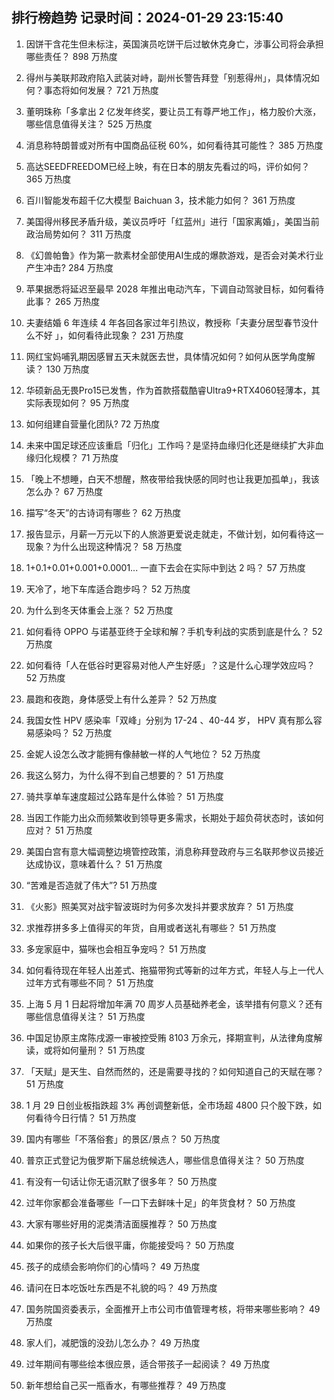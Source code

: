 
## 排行榜趋势 记录时间：2024-01-29 23:15:40
  
  1. 因饼干含花生但未标注，英国演员吃饼干后过敏休克身亡，涉事公司将会承担哪些责任？ 898 万热度
    
  2. 得州与美联邦政府陷入武装对峙，副州长警告拜登「别惹得州」，具体情况如何？事态将如何发展？ 721 万热度
    
  3. 董明珠称「多拿出 2 亿发年终奖，要让员工有尊严地工作」，格力股价大涨，哪些信息值得关注？ 525 万热度
    
  4. 消息称特朗普或对所有中国商品征税 60%，如何看待其可能性？ 385 万热度
    
  5. 高达SEEDFREEDOM已经上映，有在日本的朋友先看过的吗，评价如何？ 365 万热度
    
  6. 百川智能发布超千亿大模型 Baichuan 3，技术能力如何？ 361 万热度
    
  7. 美国得州移民矛盾升级，美议员呼吁「红蓝州」进行「国家离婚」，美国当前政治局势如何？ 311 万热度
    
  8. 《幻兽帕鲁》作为第一款素材全部使用AI生成的爆款游戏，是否会对美术行业产生冲击? 284 万热度
    
  9. 苹果据悉将延迟至最早 2028 年推出电动汽车，下调自动驾驶目标，如何看待此事？ 265 万热度
    
  10. 夫妻结婚 6 年连续 4 年各回各家过年引热议，教授称「夫妻分居型春节没什么不好 」，如何看待此现象？ 231 万热度
    
  11. 网红宝妈哺乳期因感冒五天未就医去世，具体情况如何？如何从医学角度解读？ 130 万热度
    
  12. 华硕新品无畏Pro15已发售，作为首款搭载酷睿Ultra9+RTX4060轻薄本，其实际表现如何？ 95 万热度
    
  13. 如何组建自营量化团队? 72 万热度
    
  14. 未来中国足球还应该重启「归化」工作吗？是坚持血缘归化还是继续扩大非血缘归化规模？ 71 万热度
    
  15. 「晚上不想睡，白天不想醒，熬夜带给我快感的同时也让我更加孤单」，我该怎么办？ 67 万热度
    
  16. 描写“冬天”的古诗词有哪些？ 62 万热度
    
  17. 报告显示，月薪一万元以下的人旅游更爱说走就走，不做计划，如何看待这一现象？为什么出现这种情况？ 58 万热度
    
  18. 1+0.1+0.01+0.001+0.0001... 一直下去会在实际中到达 2 吗？ 57 万热度
    
  19. 天冷了，地下车库适合跑步吗？ 52 万热度
    
  20. 为什么到冬天体重会上涨？ 52 万热度
    
  21. 如何看待 OPPO 与诺基亚终于全球和解？手机专利战的实质到底是什么？ 52 万热度
    
  22. 如何看待「人在低谷时更容易对他人产生好感」？这是什么心理学效应吗？ 52 万热度
    
  23. 晨跑和夜跑，身体感受上有什么差异？ 52 万热度
    
  24. 我国女性 HPV 感染率「双峰」分别为 17-24 、40-44 岁， HPV 真有那么容易感染吗？ 52 万热度
    
  25. 金妮人设怎么改才能拥有像赫敏一样的人气地位？ 52 万热度
    
  26. 我这么努力，为什么得不到自己想要的？ 51 万热度
    
  27. 骑共享单车速度超过公路车是什么体验？ 51 万热度
    
  28. 当因工作能力出众而频繁收到领导更多需求，长期处于超负荷状态时，该如何应对？ 51 万热度
    
  29. 美国白宫有意大幅调整边境管控政策，消息称拜登政府与三名联邦参议员接近达成协议，意味着什么？ 51 万热度
    
  30. “苦难是否造就了伟大”? 51 万热度
    
  31. 《火影》照美冥对战宇智波斑时为何多次发抖并要求放弃？ 51 万热度
    
  32. 求推荐拼多多上值得买的年货，自用或者送礼有哪些？ 51 万热度
    
  33. 多宠家庭中，猫咪也会相互争宠吗？ 51 万热度
    
  34. 如何看待现在年轻人出差式、拖猫带狗式等新的过年方式，年轻人与上一代人过年方式有哪些不同？ 51 万热度
    
  35. 上海 5 月 1 日起将增加年满 70 周岁人员基础养老金，该举措有何意义？还有哪些信息值得关注？ 51 万热度
    
  36. 中国足协原主席陈戌源一审被控受贿 8103 万余元，择期宣判，从法律角度解读，或将如何量刑？ 51 万热度
    
  37. 「天赋」是天生、自然而然的，还是需要寻找的？如何知道自己的天赋在哪？ 51 万热度
    
  38. 1 月 29 日创业板指跌超 3% 再创调整新低，全市场超 4800 只个股下跌，如何看待今日行情？ 51 万热度
    
  39. 国内有哪些「不落俗套」的景区/景点？ 50 万热度
    
  40. 普京正式登记为俄罗斯下届总统候选人，哪些信息值得关注？ 50 万热度
    
  41. 有没有一句话让你无语沉默了很多年？ 50 万热度
    
  42. 过年你家都会准备哪些「一口下去鲜味十足」的年货食材？ 50 万热度
    
  43. 大家有哪些好用的泥类清洁面膜推荐？ 50 万热度
    
  44. 如果你的孩子长大后很平庸，你能接受吗？ 50 万热度
    
  45. 孩子的成绩会影响你们的心情吗？ 49 万热度
    
  46. 请问在日本吃饭吐东西是不礼貌的吗？ 49 万热度
    
  47. 国务院国资委表示，全面推开上市公司市值管理考核，将带来哪些影响？ 49 万热度
    
  48. 家人们，减肥饿的没劲儿怎么办？ 49 万热度
    
  49. 过年期间有哪些绘本很应景，适合带孩子一起阅读？ 49 万热度
    
  50. 新年想给自己买一瓶香水，有哪些推荐？ 49 万热度
    